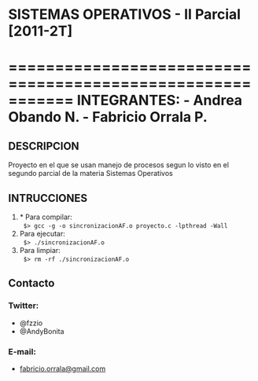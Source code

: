 # SISTEMAS OPERATIVOS - II Parcial [2011-2T] #
===========================================================
    INTEGRANTES:
    - Andrea Obando N.
    - Fabricio Orrala P.
===========================================================

## DESCRIPCION ##
Proyecto en el que se usan manejo de procesos segun lo visto en el segundo parcial de la materia Sistemas Operativos

## INTRUCCIONES ##
<ol>
    <li>
       * Para compilar: <br />
       <code> $> gcc -g -o sincronizacionAF.o proyecto.c -lpthread -Wall </code>
    </li>
    <li>
       Para ejecutar: <br />
       <code> $> ./sincronizacionAF.o </code>
    </li>
    <li>
       Para limpiar: <br />
       <code> $> rm -rf ./sincronizacionAF.o </code>
    </li>
</ol>


## Contacto ##
### Twitter: ###
* @fzzio
* @AndyBonita

### E-mail: ###
* fabricio.orrala@gmail.com